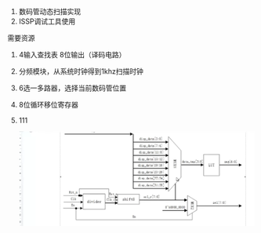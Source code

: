 1. 数码管动态扫描实现
2. ISSP调试工具使用

需要资源
1. 4输入查找表 8位输出（译码电路）
2. 分频模块，从系统时钟得到1khz扫描时钟
3. 6选一多路器，选择当前数码管位置
4. 8位循环移位寄存器
5. 111

   ![](2022-10-28-15-13-16.png)